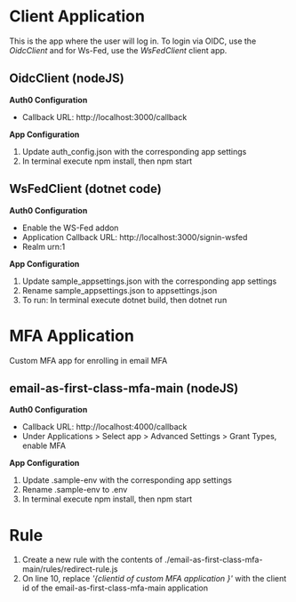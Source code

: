 # Client Application  
This is the app where the user will log in. To login via OIDC, use the *OidcClient* and for Ws-Fed, use the *WsFedClient* client app.  
 
## OidcClient (nodeJS)  
**Auth0 Configuration**  
- Callback URL: http://localhost:3000/callback  

**App Configuration**  
1. Update auth_config.json with the corresponding app settings  
2. In terminal execute npm install, then npm start    

## WsFedClient (dotnet code)  
**Auth0 Configuration**    
- Enable the WS-Fed addon   
- Application Callback URL: http://localhost:3000/signin-wsfed  
- Realm urn:1  

**App Configuration**  
1. Update sample_appsettings.json with the corresponding app settings  
2. Rename sample_appsettings.json to appsettings.json
3. To run: In terminal execute dotnet build, then dotnet run

# MFA Application  
Custom MFA app for enrolling in email MFA
## email-as-first-class-mfa-main (nodeJS)  
**Auth0 Configuration**  
- Callback URL: http://localhost:4000/callback  
- Under Applications > Select app > Advanced Settings > Grant Types, enable MFA

**App Configuration**  
1. Update .sample-env with the corresponding app settings  
2. Rename .sample-env to .env
3. In terminal execute npm install, then npm start    

# Rule  
1. Create a new rule with the contents of ./email-as-first-class-mfa-main/rules/redirect-rule.js  
2. On line 10, replace *'{clientid of custom MFA application }'* with the client id of the email-as-first-class-mfa-main application  
 


